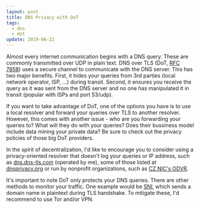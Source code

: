 ```yaml
---
layout: post
title: DNS Privacy with DoT
tags:
  - dns
  - dot
update: 2019-06-22
---
```


Almost every internet communication begins with a DNS query. These are commonly
transmitted over UDP in plain text. DNS over TLS (DoT, [RFC
7858](https://tools.ietf.org/rfc/rfc7858.txt)) uses a secure channel to
communicate with the DNS server. This has two major benefits. First, it hides
your queries from 3rd parties (local network operator, ISP, ...) during
transit. Second, it ensures you receive the query as it was sent from the DNS
server and no one has manipulated it in transit (popular with ISPs and port
53/udp).

If you want to take advantage of DoT, one of the options you have is to use a
local resolver and forward your queries over TLS to another resolver. However,
this comes with another issue - who are you forwarding your queries to? What
will they do with your queries? Does their bussiness model include data mining
your private data? Be sure to check out the privacy policies of those big DoT
providers.

In the spirit of decentralization, I'd like to encourage you to consider using
a privacy-oriented resolver that doesn't log your queries or IP address, such
as [dns.dns-tls.com](https://github.com/tomaskrizek/resolver-dns-tls-deploy)
(operated by me), some of those listed at
[dnsprivacy.org](https://dnsprivacy.org/wiki/display/DP/DNS+Privacy+Test+Servers)
or run by nonprofit organizations, such as [CZ.NIC's ODVR](https://www.nic.cz/odvr/).

It's important to note DoT only protects your DNS queries. There are other
methods to monitor your traffic. One example would be
[SNI](https://en.wikipedia.org/wiki/Server_Name_Indication), which sends a
domain name in plaintext during TLS handshake. To mitigate these, I'd recommend
to use Tor and/or VPN.
